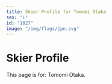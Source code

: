 ```yaml
---
title: Skier Profile for Tomomi Otaka
sex: "L"
id: "1027"
image: "/img/flags/jpn.svg" 
---
```


# Skier Profile

This page is for: Tomomi Otaka.
    